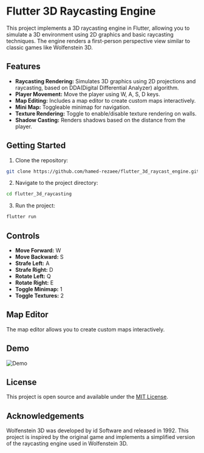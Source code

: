 # Flutter 3D Raycasting Engine

This project implements a 3D raycasting engine in Flutter, allowing you to simulate a 3D environment using 2D graphics and basic raycasting techniques. The engine renders a first-person perspective view similar to classic games like Wolfenstein 3D.

## Features

- **Raycasting Rendering:** Simulates 3D graphics using 2D projections and raycasting, based on DDA(Digital Differential Analyzer) algorithm.
- **Player Movement:** Move the player using W, A, S, D keys.
- **Map Editing:** Includes a map editor to create custom maps interactively.
- **Mini Map:** Toggleable minimap for navigation.
- **Texture Rendering:** Toggle to enable/disable texture rendering on walls.
- **Shadow Casting:** Renders shadows based on the distance from the player.

## Getting Started

1. Clone the repository:

```bash
git clone https://github.com/hamed-rezaee/flutter_3d_raycast_engine.git
```

2. Navigate to the project directory:

```bash
cd flutter_3d_raycasting
```

3. Run the project:

```bash
flutter run
```

## Controls

- **Move Forward:** W
- **Move Backward:** S
- **Strafe Left:** A
- **Strafe Right:** D
- **Rotate Left:** Q
- **Rotate Right:** E
- **Toggle Minimap:** 1
- **Toggle Textures:** 2

## Map Editor

The map editor allows you to create custom maps interactively.

## Demo

![Demo](flutter_3d_raycast_engine.gif)

## License

This project is open source and available under the [MIT License](LICENSE).

## Acknowledgements

Wolfenstein 3D was developed by id Software and released in 1992. This project is inspired by the original game and implements a simplified version of the raycasting engine used in Wolfenstein 3D.
